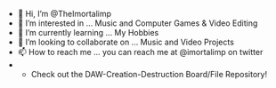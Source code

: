 - 👋 Hi, I’m @TheImortalimp
- 👀 I’m interested in ... Music and Computer Games & Video Editing
- 🌱 I’m currently learning ... My Hobbies
- 💞️ I’m looking to collaborate on ... Music and Video Projects
- 📫 How to reach me ... you can reach me at @imortalimp on twitter
- - Check out the DAW-Creation-Destruction Board/File Repository!
<!---
TheImortalimp/TheImortalimp is a ✨ special ✨ repository because its `README.md` (this file) appears on my GitHub profile.
Check out the DAW Creation-Destruction Board/File Repository!
--->
